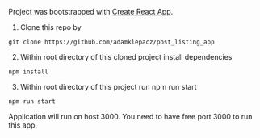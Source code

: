 Project was bootstrapped with [Create React App](https://github.com/facebook/create-react-app).

1. Clone this repo by

```
git clone https://github.com/adamklepacz/post_listing_app
```

2. Within root directory of this cloned project install dependencies

```
npm install
```

3. Within root directory of this project run npm run start

```
npm run start
```

Application will run on host 3000. You need to have free port 3000 to run this app.
